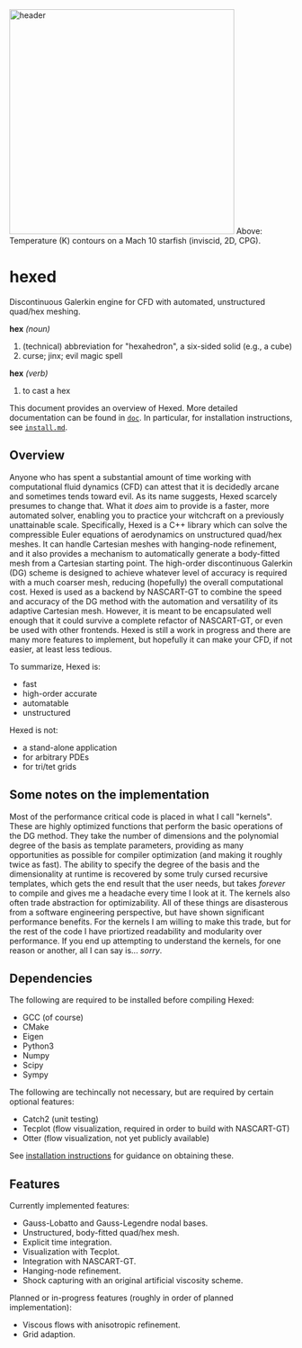 <img src="../assets/header.png" alt="header" height="400"/>
Above: Temperature (K) contours on a Mach 10 starfish (inviscid, 2D, CPG).

# hexed
Discontinuous Galerkin engine for CFD with automated, unstructured quad/hex meshing.

**hex** *(noun)*
1. (technical) abbreviation for "hexahedron", a six-sided solid (e.g., a cube)
2. curse; jinx; evil magic spell

**hex** *(verb)*
1. to cast a hex

This document provides an overview of Hexed. More detailed documentation can be found in [`doc`](doc/). In particular, for
installation instructions, see [`install.md`](doc/install.md).

## Overview
Anyone who has spent a substantial amount of time working with computational fluid dynamics (CFD)
can attest that it is decidedly arcane and sometimes tends toward evil.
As its name suggests, Hexed scarcely presumes to change that.
What it *does* aim to provide is a faster, more automated solver, enabling you to practice your witchcraft on a previously unattainable scale.
Specifically, Hexed is a C++ library which can solve the compressible Euler equations of aerodynamics on unstructured quad/hex meshes.
It can handle Cartesian meshes with hanging-node refinement, and it also provides a mechanism to automatically generate a body-fitted mesh
from a Cartesian starting point.
The high-order discontinuous Galerkin (DG) scheme is designed to achieve whatever level of accuracy is required with a much coarser mesh,
reducing (hopefully) the overall computational cost.
Hexed is used as a backend by NASCART-GT to combine the speed and accuracy of the DG method with the automation and versatility of its
adaptive Cartesian mesh.
However, it is meant to be encapsulated well enough that it could survive a complete refactor of NASCART-GT,
or even be used with other frontends.
Hexed is still a work in progress and there are many more features to implement, but hopefully it can make your CFD, if not easier, at least less tedious.

To summarize, Hexed is:
* fast
* high-order accurate
* automatable
* unstructured

Hexed is not:
* a stand-alone application
* for arbitrary PDEs
* for tri/tet grids

## Some notes on the implementation
Most of the performance critical code is placed in what I call "kernels".
These are highly optimized functions that perform the basic operations of the DG method.
They take the number of dimensions and the polynomial degree of the basis as template parameters,
providing as many opportunities as possible for compiler optimization (and making it roughly twice as fast).
The ability to specify the degree of the basis and the dimensionality at runtime is recovered by
some truly cursed recursive templates, which gets the end result that the user needs, but takes *forever* to compile
and gives me a headache every time I look at it.
The kernels also often trade abstraction for optimizability.
All of these things are disasterous from a software engineering perspective, but have shown significant performance benefits.
For the kernels I am willing to make this trade, but for the rest of the code I have priortized readability and modularity over performance.
If you end up attempting to understand the kernels, for one reason or another, all I can say is... *sorry*.
 
## Dependencies
The following are required to be installed before compiling Hexed:
- GCC (of course)
- CMake
- Eigen
- Python3
- Numpy
- Scipy
- Sympy

The following are techincally not necessary, but are required by certain optional features:
- Catch2 (unit testing)
- Tecplot (flow visualization, required in order to build with NASCART-GT)
- Otter (flow visualization, not yet publicly available)

See [installation instructions](doc/install.md)
for guidance on obtaining these.
 
## Features
Currently implemented features:
* Gauss-Lobatto and Gauss-Legendre nodal bases.
* Unstructured, body-fitted quad/hex mesh.
* Explicit time integration.
* Visualization with Tecplot.
* Integration with NASCART-GT.
* Hanging-node refinement.
* Shock capturing with an original artificial viscosity scheme.
 
Planned or in-progress features (roughly in order of planned implementation):
* Viscous flows with anisotropic refinement.
* Grid adaption.
